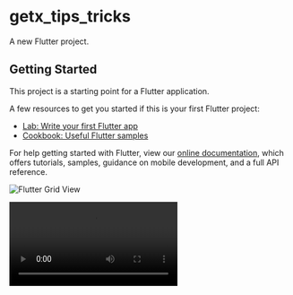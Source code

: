 # getx_tips_tricks

A new Flutter project.

## Getting Started

This project is a starting point for a Flutter application.

A few resources to get you started if this is your first Flutter project:

- [Lab: Write your first Flutter app](https://flutter.dev/docs/get-started/codelab)
- [Cookbook: Useful Flutter samples](https://flutter.dev/docs/cookbook)

For help getting started with Flutter, view our
[online documentation](https://flutter.dev/docs), which offers tutorials,
samples, guidance on mobile development, and a full API reference.

![Flutter Grid View](https://user-images.githubusercontent.com/58510288/152924355-7a1d7432-4919-4b74-a602-2fc8bad3a225.png)

![Flutter Getx Tips](https://user-images.githubusercontent.com/58510288/153537520-21c8195b-c651-4422-8fa8-e609bccd704d.mp4)